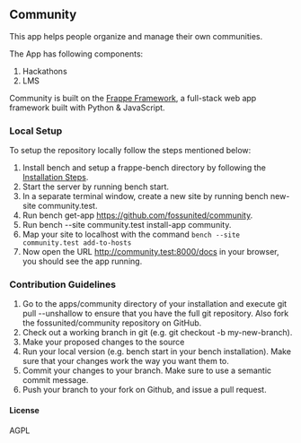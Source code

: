 ## Community

This app helps people organize and manage their own communities.

The App has following components:

1. Hackathons
1. LMS

Community is built on the [Frappe Framework](https://github.com/frappe/frappe), a full-stack web app framework built with Python & JavaScript.

### Local Setup

To setup the repository locally follow the steps mentioned below:

1. Install bench and setup a frappe-bench directory by following the [Installation Steps](https://frappeframework.com/docs/user/en/installation).
1. Start the server by running bench start.
1. In a separate terminal window, create a new site by running bench new-site community.test.
1. Run bench get-app https://github.com/fossunited/community.
1. Run bench --site community.test install-app community.
1. Map your site to localhost with the command ```bench --site community.test add-to-hosts```
1. Now open the URL http://community.test:8000/docs in your browser, you should see the app running.

### Contribution Guidelines

1. Go to the apps/community directory of your installation and execute git pull --unshallow to ensure that you have the full git repository. Also fork the fossunited/community repository on GitHub.
1. Check out a working branch in git (e.g. git checkout -b my-new-branch).
1. Make your proposed changes to the source
1. Run your local version (e.g. bench start in your bench installation). Make sure that your changes work the way you want them to.
1. Commit your changes to your branch. Make sure to use a semantic commit message.
1. Push your branch to your fork on Github, and issue a pull request.

#### License

AGPL